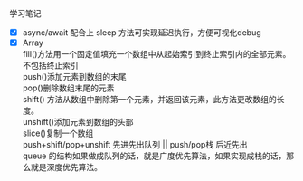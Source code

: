 学习笔记
- [x] async/await 配合上 sleep 方法可实现延迟执行，方便可视化debug
- [x] Array  
      fill()方法用一个固定值填充一个数组中从起始索引到终止索引内的全部元素。不包括终止索引  
      push()添加元素到数组的末尾  
      pop()删除数组末尾的元素  
      shift() 方法从数组中删除第一个元素，并返回该元素，此方法更改数组的长度。  
      unshift()添加元素到数组的头部  
      slice()复制一个数组  
      push+shift/pop+unshift 先进先出队列 || push/pop栈 后近先出  
      queue 的结构如果做成队列的话，就是广度优先算法，如果实现成栈的话，那么就是深度优先算法。  